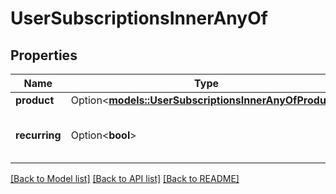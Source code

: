 # UserSubscriptionsInnerAnyOf

## Properties

Name | Type | Description | Notes
------------ | ------------- | ------------- | -------------
**product** | Option<[**models::UserSubscriptionsInnerAnyOfProduct**](User_subscriptions_inner_anyOf_product.md)> |  | [optional]
**recurring** | Option<**bool**> | if the subscription is recurring or not | [optional]

[[Back to Model list]](../README.md#documentation-for-models) [[Back to API list]](../README.md#documentation-for-api-endpoints) [[Back to README]](../README.md)



